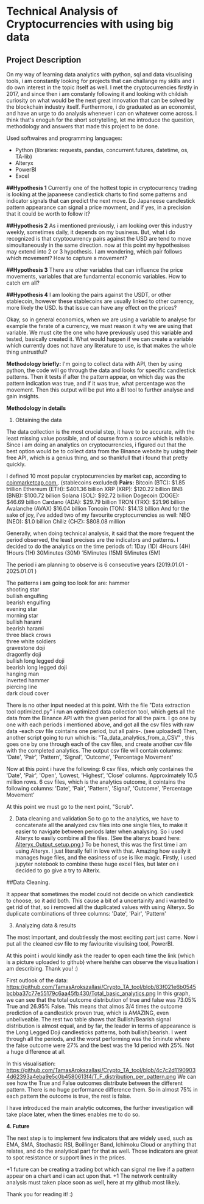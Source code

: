 # Technical Analysis of Cryptocurrencies with using big data


## Project Description
On my way of learning data analytics with python, sql and data visualising tools, i am constantly looking for projects that can challange my skills and i do own interest in the topic itself as well. 
I met the cryptocurrencies firstly in 2017, and since then i am constanly following it and looking with childish curiosity on what would be the next great innovation that can be solved by the blockchain industry itself. 
Furthermore, i do graduated as an economist, and have an urge to do analysis whenever i can on whatever come across. I think that's enoguh for the short sotrytelling, let me introduce the question, methodology and answers that made this project to be done.

Used softwaires and programming languages:
- Python (libraries: requests, pandas, concurrent.futures, datetime, os, TA-lib)
- Alteryx
- PowerBI
- Excel


**##Hypothesis 1**
Currently one of the hottest topic in cryptocurrency trading is looking at the japaneese candlestick charts to find some patterns and indicator signals that can predict the next move.
Do Japaneese candlestick pattern appearance can signal a price movment, and if yes, in a precision that it could be worth to follow it?

**##Hypothesis 2**
As i mentioned previously, i am looking over this industry weekly, sometimes daily, it depends on my business. But, what i do recognized is that cryptocurrency pairs against the USD are tend to move simoultaneously in the same direction. 
now at this point my hypothesises may extend into 2 or 3 hypothesis. I am wondering, which pair follows which movement? How to capture a movement? 

**##Hypothesis 3**
There are other variables that can influence the price movements, variables that are fundamental economic variables. How to catch em all? 


**##Hypothesis 4**
I am looking the pairs against the USDT, or other stablecoin, however these stablecoins are usually linked to other currency, more likely the USD. Is that issue can have any effect on the prices?


Okay, so in general economics, when we are using a variable to analyse for example the fxrate of a currency, we must reason it why we are using that variable. We must cite the one who have previously used this variable and tested, basically created it.
What would happen if we can create a variable which currently does not have any literature to use, is that makes the whole thing untrustful?

**Methodology briefly:**
I'm going to collect data with API, then by using python, the code will go through the data and looks for specific candlestick patterns. Then it tests if after the pattern appear, on which day was the pattern indication was true, and if it was true, what percentage was the movement. Then this output will be put into a BI tool to further analyse and gain insights.


**Methodology in details**

1. Obtaining the data

The data collection is the most crucial step, it have to be accurate, with the least missing value possible, and of course from a source which is reliable.
Since i am doing an analytics on cryptocurrencies, i figured out that the best option would be to collect data from the Binance website by using their free API, which is a genius thing, and so thankfull that i found that pretty quickly.

I defined 10 most popular cryptocurrencies by market cap, according to [coinmarketcap.com ](https://coinmarketcap.com/).  (stablecoins excluded)
**Pairs:**
Bitcoin (BTC): $1.85 trillion
Ethereum (ETH): $401.36 billion
XRP (XRP): $120.22 billion
BNB (BNB): $100.72 billion
Solana (SOL): $92.72 billion
Dogecoin (DOGE): $46.69 billion
Cardano (ADA): $29.79 billion
TRON (TRX): $21.96 billion
Avalanche (AVAX) $16.04 billion
Toncoin (TON): $14.13 billion
And for the sake of joy, i've added two of my favourite cryptocurrencies as well:
NEO (NEO): $1.0 billion
Chiliz (CHZ): $808.08 million

Generally, when doing technical analysis, it said that the more frequent the period observed, the least precises are the indicators and patterns.
I decided to do the analytics on the time periods of:
1Day (1D)
4Hours (4H)
1Hours (1H)
30Minutes (30M)
15Minutes (15M)
5Minutes (5M) 

The period i am planning to observe is 6 consecutive years (2019.01.01 - 2025.01.01 ) 

The patterns i am going too look for are:
hammer  
shooting star  
bullish engulfing  
bearish engulfing  
evening star  
morning star  
bullish harami  
bearish harami  
three black crows  
three white soldiers  
gravestone doji  
dragonfly doji  
bullish long legged doji  
bearish long legged doji  
hanging man  
inverted hammer  
piercing line  
dark cloud cover

There is no other input needed at this point.
With the file "Data extraction tool optimized.py" i run an optimized data collection tool, which gets all the data from the Binance API with the given period for all the pairs. I go one by one with each periods i mentioned above, and got all the csv files with raw data -each csv file cointains one period, but all pairs-. (see uploaded)
Then, another script going to run which is: "Ta_data_analytics_from_a_CSV" , this goes one by one through each of the csv files, and create another csv file with the completed analytics.
The output csv file will contain columns: 'Date', 'Pair', 'Pattern', 'Signal', 'Outcome', 'Percentage Movement'

Now at this point i have the following:
6 csv files, which only containes the 'Date', 'Pair', 'Open', 'Lowest, 'Highest', 'Close' columns. Approximately 10.5 million rows.
6 csv files, which is the analytics outcome, it cointains the following columns: 'Date', 'Pair', 'Pattern', 'Signal', 'Outcome', 'Percentage Movement'

At this point we must go to the next point, "Scrub".

2. Data cleaning and validation
So to go to the analytics, we have to concatenate all the analyzed csv files into one single files, to make it easier to navigate between periods later when analysing.
So i used Alteryx to easily combine all the files. (See the alteryx board here: [ Alteryx_Output_setup.png
](https://github.com/TamasArokszallasi/Crypto_TA_tool/blob/e9af88f0858801dbcc65b33ec9e1fde6a91498be/Alteryx_Output_setup.png) ) To be honest, this was the first time i am using Alteryx. I just literally fell in love with that. Amazing how easily it manages huge files, and the easiness of use is like magic. Firstly, i used jupyter notebook to combine these huge excel files, but later on i decided to go give a try to Alterix.

##Data Cleaning.

It appear that sometimes the model could not decide on which candlestick to choose, so it add both. This cause a bit of a uncertainity and i wanted to get rid of that, so i removed all the duplicated values with using Alteryx. 
So duplicate combinations of three columns: 'Date', 'Pair', 'Pattern'

3. Analyzing data & results

The most important, and doubtlessly the most exciting part just came. 
Now i put all the cleaned csv file to my faviourite visulising tool, PowerBI.

At this point i would kindly ask the reader to open each time the link (which is a picture uploaded to github) where he/she can observe the visualisation i am describing. Thank you! :)

First outlook of the data: https://github.com/TamasArokszallasi/Crypto_TA_tool/blob/83f021e6b0545bcbba37c77e55179c6aa45fb430/Total_basic_analytics.png
In this graph, we can see that the total outcome distribution of true and false was 73.05% True and 26.95% False. This means that almos 3/4 times the outcome prediction of a candlestick proven true, which is AMAZING, even unbeliveable. The rest two table shows that Bullish/Bearish signal distribution is almost equal, and by far, the leader in terms of appearance is the Long Legged Doji candlesticks patterns, both bullish/bearish.
I went through all the periods, and the worst performing was the 5minute where the false outcome were 27% and the best was the 1d period with 25%. Not a huge difference at all.

In this visualisation: https://github.com/TamasArokszallasi/Crypto_TA_tool/blob/4c7c2d11909034d62393a4eba9e5c0b4580613f4/T_F_distribution_per_pattern.png
We can see how the True and False outcomes distribute between the different pattern. There is no huge performance difference them. So in almost 75% in each pattern the outcome is true, the rest is false.

I have introduced the main analytic outcomes, the further investigation will take place later, when the times enables me to do so.

**4. Future**

The next step is to implement few indicators that are widely used, such as EMA, SMA, Stochastic RSI, Boillinger Band, Ichimoku Cloud or anything that relates, and do the analytical part for that as well. Those indicators are great to spot resistance or support lines in the prices. 

+1 future can be creating a trading bot which can signal me live if a pattern appear on a chart and i can act upon that.
+1 The network centrality analysis must taken place soon as well, here at my github most likely.

Thank you for reading it! :)




